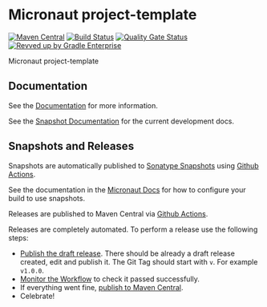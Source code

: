 <!-- Checklist: https://github.com/micronaut-projects/micronaut-core/wiki/New-Module-Checklist -->

# Micronaut project-template

[![Maven Central](https://img.shields.io/maven-central/v/io.micronaut.project-template/micronaut-project-template.svg?label=Maven%20Central)](https://search.maven.org/search?q=g:%22io.micronaut.project-template%22%20AND%20a:%22micronaut-project-template%22)
[![Build Status](https://github.com/micronaut-projects/micronaut-project-template/workflows/Java%20CI/badge.svg)](https://github.com/micronaut-projects/micronaut-project-template/actions)
[![Quality Gate Status](https://sonarcloud.io/api/project_badges/measure?project=micronaut-projects_micronaut-template&metric=alert_status)](https://sonarcloud.io/summary/new_code?id=micronaut-projects_micronaut-template)
[![Revved up by Gradle Enterprise](https://img.shields.io/badge/Revved%20up%20by-Gradle%20Enterprise-06A0CE?logo=Gradle&labelColor=02303A)](https://ge.micronaut.io/scans)

Micronaut project-template

## Documentation

See the [Documentation](https://micronaut-projects.github.io/micronaut-project-template/latest/guide/) for more information.

See the [Snapshot Documentation](https://micronaut-projects.github.io/micronaut-project-template/snapshot/guide/) for the current development docs.

<!-- ## Examples

Examples can be found in the [examples](https://github.com/micronaut-projects/micronaut-project-template/tree/master/examples) directory. -->

## Snapshots and Releases

Snapshots are automatically published to [Sonatype Snapshots](https://s01.oss.sonatype.org/content/repositories/snapshots/io/micronaut/) using [Github Actions](https://github.com/micronaut-projects/micronaut-project-template/actions).

See the documentation in the [Micronaut Docs](https://docs.micronaut.io/latest/guide/index.html#usingsnapshots) for how to configure your build to use snapshots.

Releases are published to Maven Central via [Github Actions](https://github.com/micronaut-projects/micronaut-project-template/actions).

Releases are completely automated. To perform a release use the following steps:

* [Publish the draft release](https://github.com/micronaut-projects/micronaut-project-template/releases). There should be already a draft release created, edit and publish it. The Git Tag should start with `v`. For example `v1.0.0`.
* [Monitor the Workflow](https://github.com/micronaut-projects/micronaut-project-template/actions?query=workflow%3ARelease) to check it passed successfully.
* If everything went fine, [publish to Maven Central](https://github.com/micronaut-projects/micronaut-project-template/actions?query=workflow%3A"Maven+Central+Sync").
* Celebrate!
